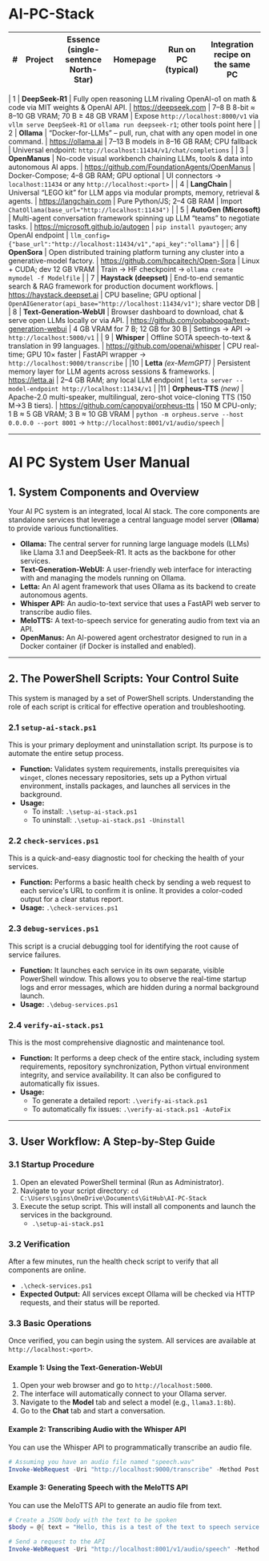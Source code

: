 # AI-PC-Stack

| **#** | **Project** | **Essence (single-sentence North-Star)** | **Homepage** | **Run on PC (typical)** | **Integration recipe on the same PC** |
|-------|-------------|------------------------------------------|--------------|-------------------------|----------------------------------------|

| 1 | **DeepSeek-R1** | Fully open reasoning LLM rivaling OpenAI-o1 on math & code via MIT weights & OpenAI API. | https://deepseek.com | 7–8 B 8-bit ≈ 8–10 GB VRAM; 70 B ≥ 48 GB VRAM | Expose `http://localhost:8000/v1` via `vllm serve DeepSeek-R1` or `ollama run deepseek-r1`; other tools point here |
| 2 | **Ollama** | “Docker-for-LLMs” – pull, run, chat with any open model in one command. | https://ollama.ai | 7–13 B models in 8–16 GB RAM; CPU fallback | Universal endpoint: `http://localhost:11434/v1/chat/completions` |
| 3 | **OpenManus** | No-code visual workbench chaining LLMs, tools & data into autonomous AI apps. | https://github.com/FoundationAgents/OpenManus | Docker-Compose; 4–8 GB RAM; GPU optional | UI connectors → `localhost:11434` or any `http://localhost:<port>` |
| 4 | **LangChain** | Universal “LEGO kit” for LLM apps via modular prompts, memory, retrieval & agents. | https://langchain.com | Pure Python/JS; 2–4 GB RAM | Import `ChatOllama(base_url="http://localhost:11434")` |
| 5 | **AutoGen (Microsoft)** | Multi-agent conversation framework spinning up LLM “teams” to negotiate tasks. | https://microsoft.github.io/autogen | `pip install pyautogen`; any OpenAI endpoint | `llm_config={"base_url":"http://localhost:11434/v1","api_key":"ollama"}` |
| 6 | **OpenSora** | Open distributed training platform turning any cluster into a generative-model factory. | https://github.com/hpcaitech/Open-Sora | Linux + CUDA; dev 12 GB VRAM | Train → HF checkpoint → `ollama create mymodel -f Modelfile` |
| 7 | **Haystack (deepset)** | End-to-end semantic search & RAG framework for production document workflows. | https://haystack.deepset.ai | CPU baseline; GPU optional | `OpenAIGenerator(api_base="http://localhost:11434/v1")`; share vector DB |
| 8 | **Text-Generation-WebUI** | Browser dashboard to download, chat & serve open LLMs locally or via API. | https://github.com/oobabooga/text-generation-webui | 4 GB VRAM for 7 B; 12 GB for 30 B | Settings → API → `http://localhost:5000/v1` |
| 9 | **Whisper** | Offline SOTA speech-to-text & translation in 99 languages. | https://github.com/openai/whisper | CPU real-time; GPU 10× faster | FastAPI wrapper → `http://localhost:9000/transcribe` |
|10 | **Letta** *(ex-MemGPT)* | Persistent memory layer for LLM agents across sessions & frameworks. | https://letta.ai | 2–4 GB RAM; any local LLM endpoint | `letta server --model-endpoint http://localhost:11434/v1` |
|11 | **Orpheus-TTS** *(new)* | Apache-2.0 multi-speaker, multilingual, zero-shot voice-cloning TTS (150 M→3 B tiers). | https://github.com/canopyai/orpheus-tts | 150 M CPU-only; 1 B ≈ 5 GB VRAM; 3 B ≈ 10 GB VRAM | `python -m orpheus.serve --host 0.0.0.0 --port 8001` → `http://localhost:8001/v1/audio/speech` |

-----

# AI PC System User Manual

## 1\. System Components and Overview

Your AI PC system is an integrated, local AI stack. The core components are standalone services that leverage a central language model server (**Ollama**) to provide various functionalities.

  * **Ollama:** The central server for running large language models (LLMs) like Llama 3.1 and DeepSeek-R1. It acts as the backbone for other services.
  * **Text-Generation-WebUI:** A user-friendly web interface for interacting with and managing the models running on Ollama.
  * **Letta:** An AI agent framework that uses Ollama as its backend to create autonomous agents.
  * **Whisper API:** An audio-to-text service that uses a FastAPI web server to transcribe audio files.
  * **MeloTTS:** A text-to-speech service for generating audio from text via an API.
  * **OpenManus:** An AI-powered agent orchestrator designed to run in a Docker container (if Docker is installed and enabled).

-----

## 2\. The PowerShell Scripts: Your Control Suite

This system is managed by a set of PowerShell scripts. Understanding the role of each script is critical for effective operation and troubleshooting.

### 2.1 `setup-ai-stack.ps1`

This is your primary deployment and uninstallation script. Its purpose is to automate the entire setup process.

  * **Function:** Validates system requirements, installs prerequisites via `winget`, clones necessary repositories, sets up a Python virtual environment, installs packages, and launches all services in the background.
  * **Usage:**
      * To install: `.\setup-ai-stack.ps1`
      * To uninstall: `.\setup-ai-stack.ps1 -Uninstall`

### 2.2 `check-services.ps1`

This is a quick-and-easy diagnostic tool for checking the health of your services.

  * **Function:** Performs a basic health check by sending a web request to each service's URL to confirm it is online. It provides a color-coded output for a clear status report.
  * **Usage:** `.\check-services.ps1`

### 2.3 `debug-services.ps1`

This script is a crucial debugging tool for identifying the root cause of service failures.

  * **Function:** It launches each service in its own separate, visible PowerShell window. This allows you to observe the real-time startup logs and error messages, which are hidden during a normal background launch.
  * **Usage:** `.\debug-services.ps1`

### 2.4 `verify-ai-stack.ps1`

This is the most comprehensive diagnostic and maintenance tool.

  * **Function:** It performs a deep check of the entire stack, including system requirements, repository synchronization, Python virtual environment integrity, and service availability. It can also be configured to automatically fix issues.
  * **Usage:**
      * To generate a detailed report: `.\verify-ai-stack.ps1`
      * To automatically fix issues: `.\verify-ai-stack.ps1 -AutoFix`

-----

## 3\. User Workflow: A Step-by-Step Guide

### 3.1 Startup Procedure

1.  Open an elevated PowerShell terminal (Run as Administrator).
2.  Navigate to your script directory: `cd C:\Users\sgins\OneDrive\Documents\GitHub\AI-PC-Stack`
3.  Execute the setup script. This will install all components and launch the services in the background.
      * `.\setup-ai-stack.ps1`

### 3.2 Verification

After a few minutes, run the health check script to verify that all components are online.

  * `.\check-services.ps1`
  * **Expected Output:** All services except Ollama will be checked via HTTP requests, and their status will be reported.

### 3.3 Basic Operations

Once verified, you can begin using the system. All services are available at `http://localhost:<port>`.

#### **Example 1: Using the Text-Generation-WebUI**

1.  Open your web browser and go to `http://localhost:5000`.
2.  The interface will automatically connect to your Ollama server.
3.  Navigate to the **Model** tab and select a model (e.g., `llama3.1:8b`).
4.  Go to the **Chat** tab and start a conversation.

#### **Example 2: Transcribing Audio with the Whisper API**

You can use the Whisper API to programmatically transcribe an audio file.

```powershell
# Assuming you have an audio file named "speech.wav"
Invoke-WebRequest -Uri "http://localhost:9000/transcribe" -Method Post -InFile "C:\path\to\speech.wav"
```

#### **Example 3: Generating Speech with the MeloTTS API**

You can use the MeloTTS API to generate an audio file from text.

```powershell
# Create a JSON body with the text to be spoken
$body = @{ text = "Hello, this is a test of the text to speech service." } | ConvertTo-Json

# Send a request to the API
Invoke-WebRequest -Uri "http://localhost:8001/v1/audio/speech" -Method Post -Body $body -ContentType "application/json"
```

